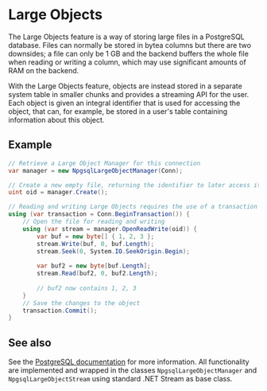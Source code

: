 # Large Objects

The Large Objects feature is a way of storing large files in a PostgreSQL database. Files can normally be stored in bytea columns but there are two downsides; a file can only be 1 GB and the backend buffers the whole file when reading or writing a column, which may use significant amounts of RAM on the backend.

With the Large Objects feature, objects are instead stored in a separate system table in smaller chunks and provides a streaming API for the user. Each object is given an integral identifier that is used for accessing the object, that can, for example, be stored in a user's table containing information about this object.

## Example ##

```c#
// Retrieve a Large Object Manager for this connection
var manager = new NpgsqlLargeObjectManager(Conn);

// Create a new empty file, returning the identifier to later access it
uint oid = manager.Create();

// Reading and writing Large Objects requires the use of a transaction
using (var transaction = Conn.BeginTransaction()) {
	// Open the file for reading and writing
	using (var stream = manager.OpenReadWrite(oid)) {
		var buf = new byte[] { 1, 2, 3 };
		stream.Write(buf, 0, buf.Length);
		stream.Seek(0, System.IO.SeekOrigin.Begin);
		
		var buf2 = new byte[buf.Length];
		stream.Read(buf2, 0, buf2.Length);
		
		// buf2 now contains 1, 2, 3
	}
	// Save the changes to the object
	transaction.Commit();
}
```

## See also ##

See the [PostgreSQL documentation](http://www.postgresql.org/docs/current/static/largeobjects.html) for more information. All functionality are implemented and wrapped in the classes `NpgsqlLargeObjectManager` and `NpgsqlLargeObjectStream` using standard .NET Stream as base class.
